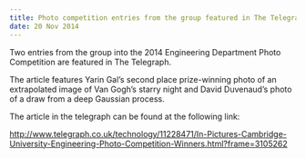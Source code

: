 ```yaml
---
title: Photo competition entries from the group featured in The Telegraph
date: 20 Nov 2014
---
```


Two entries from the group into the 2014 Engineering Department Photo Competition are featured in The Telegraph.

The article features Yarin Gal’s second place prize-winning photo of an extrapolated image of Van Gogh’s starry night and David Duvenaud’s photo of a draw from a deep Gaussian process.

The article in the telegraph can be found at the following link:

http://www.telegraph.co.uk/technology/11228471/In-Pictures-Cambridge-University-Engineering-Photo-Competition-Winners.html?frame=3105262

